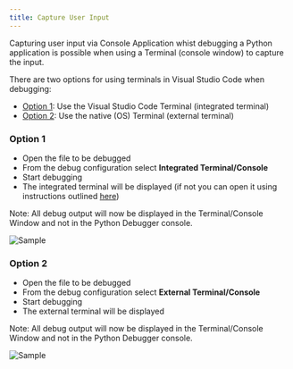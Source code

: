 ```yaml
---
title: Capture User Input
---
```


Capturing user input via Console Application whist debugging a Python application is possible when using a Terminal (console window) to capture the input.

There are two options for using terminals in Visual Studio Code when debugging: 
- [Option 1](#Option-1): Use the Visual Studio Code Terminal (integrated terminal)  
- [Option 2](#Option-2): Use the native (OS) Terminal (external terminal) 

### <a id="Option-1"></a>Option 1
* Open the file to be debugged 
* From the debug configuration select **Integrated Terminal/Console** 
* Start debugging 
* The integrated terminal will be displayed (if not you can open it using instructions outlined [here](https://code.visualstudio.com/docs/editor/integrated-terminal))

Note: All debug output will now be displayed in the Terminal/Console Window and not in the Python Debugger console.

![Sample](https://raw.githubusercontent.com/DonJayamanne/pythonVSCode/master/images/debug/integratedDebugger.gif)

### <a id="Option-2"></a>Option 2
* Open the file to be debugged 
* From the debug configuration select **External Terminal/Console** 
* Start debugging 
* The external terminal will be displayed

Note: All debug output will now be displayed in the Terminal/Console Window and not in the Python Debugger console.

![Sample](https://raw.githubusercontent.com/DonJayamanne/pythonVSCode/master/images/debugUserInput.gif)